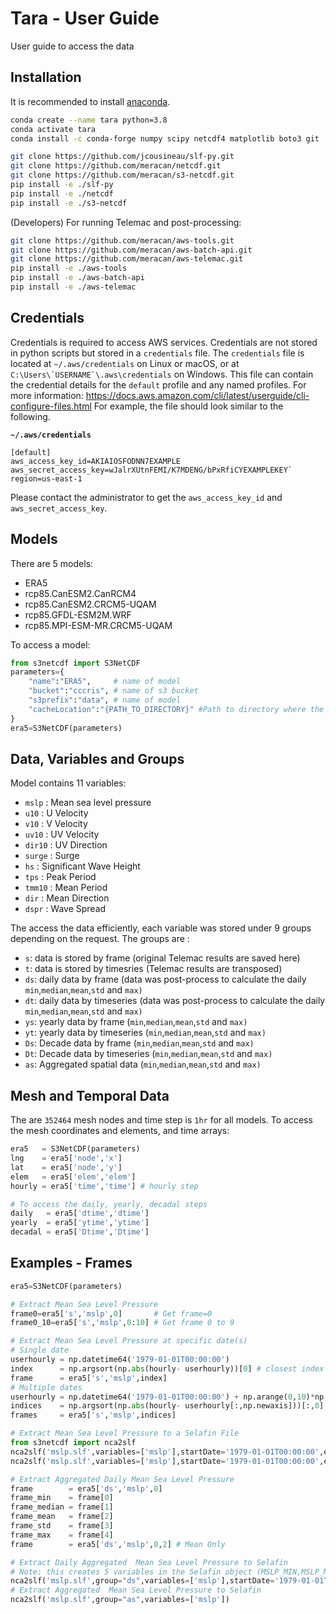 # Tara - User Guide
User guide to access the data 
## Installation
It is recommended to install [anaconda](https://docs.conda.io/projects/conda/en/latest/user-guide/install/index.html#regular-installation).

```bash
conda create --name tara python=3.8
conda activate tara
conda install -c conda-forge numpy scipy netcdf4 matplotlib boto3 git

git clone https://github.com/jcousineau/slf-py.git
git clone https://github.com/meracan/netcdf.git
git clone https://github.com/meracan/s3-netcdf.git
pip install -e ./slf-py
pip install -e ./netcdf
pip install -e ./s3-netcdf
```
(Developers) For running Telemac and post-processing:
```bash
git clone https://github.com/meracan/aws-tools.git
git clone https://github.com/meracan/aws-batch-api.git
git clone https://github.com/meracan/aws-telemac.git
pip install -e ./aws-tools
pip install -e ./aws-batch-api
pip install -e ./aws-telemac
```
## Credentials
Credentials is required to access AWS services. Credentials are not stored in python scripts but stored in a `credentials` file. The `credentials` file is located at `~/.aws/credentials` on Linux or macOS, or at ``C:\Users\`USERNAME`\.aws\credentials`` on Windows. This file can contain the credential details for the `default` profile and any named profiles. 
For more information: https://docs.aws.amazon.com/cli/latest/userguide/cli-configure-files.html
For example, the file should look similar to the following.

**`~/.aws/credentials`**
```
[default]
aws_access_key_id=AKIAIOSFODNN7EXAMPLE
aws_secret_access_key=wJalrXUtnFEMI/K7MDENG/bPxRfiCYEXAMPLEKEY`
region=us-east-1
```
Please contact the administrator to get the `aws_access_key_id` and `aws_secret_access_key`.
## Models
There are 5 models:
- ERA5
-  rcp85.CanESM2.CanRCM4
- rcp85.CanESM2.CRCM5-UQAM
- rcp85.GFDL-ESM2M.WRF
- rcp85.MPI-ESM-MR.CRCM5-UQAM

To access a model:
```python
from s3netcdf import S3NetCDF
parameters={
	"name":"ERA5",     # name of model
	"bucket":"cccris", # name of s3 bucket
	"s3prefix":"data", # name of model
	"cacheLocation":"{PATH_TO_DIRECTORY}" #Path to directory where the data will be temporary stored
}
era5=S3NetCDF(parameters)
```
## Data, Variables and Groups
Model contains 11 variables:
- `mslp` : Mean sea level pressure
- `u10` : U Velocity
- `v10` : V Velocity
- `uv10` : UV Velocity
- `dir10` : UV Direction
- `surge` : Surge
- `hs` : Significant Wave Height
- `tps` : Peak Period
- `tmm10` : Mean Period
- `dir` : Mean Direction
- `dspr` : Wave Spread

The access the data efficiently, each variable was stored under 9 groups depending on the request. The groups are :

- `s`: data is stored by frame (original Telemac results are saved here) 
- `t`: data is stored by timesries (Telemac results are transposed)
- `ds`: daily data by frame (data was post-process to calculate the daily  `min`,`median`,`mean`,`std` and `max)`
- `dt`: daily data by timeseries (data was post-process to calculate the daily  `min`,`median`,`mean`,`std` and `max)`
- `ys`: yearly data by frame (`min`,`median`,`mean`,`std` and `max)`
- `yt`: yearly data by timeseries (`min`,`median`,`mean`,`std` and `max)`
- `Ds`: Decade data by frame (`min`,`median`,`mean`,`std` and `max)`
- `Dt`: Decade data by timeseries (`min`,`median`,`mean`,`std` and `max)`
- `as`: Aggregated spatial data (`min`,`median`,`mean`,`std` and `max)`

## Mesh and Temporal Data
The are `352464` mesh nodes and time step is `1hr` for all models. To access the mesh coordinates and elements, and time arrays:
```python
era5   = S3NetCDF(parameters)
lng    = era5['node','x']
lat    = era5['node','y']
elem   = era5['elem','elem']
hourly = era5['time','time'] # hourly step

# To access the daily, yearly, decadal steps
daily   = era5['dtime','dtime']
yearly  = era5['ytime','ytime']
decadal = era5['Dtime','Dtime']
```
## Examples - Frames
```python
era5=S3NetCDF(parameters)

# Extract Mean Sea Level Pressure
frame0=era5['s','mslp',0]       # Get frame=0
frame0_10=era5['s','mslp',0:10] # Get frame 0 to 9

# Extract Mean Sea Level Pressure at specific date(s)
# Single date
userhourly = np.datetime64('1979-01-01T00:00:00')
index      = np.argsort(np.abs(hourly- userhourly))[0] # closest index
frame      = era5['s','mslp',index] 
# Multiple dates
userhourly = np.datetime64('1979-01-01T00:00:00') + np.arange(0,10)*np.timedelta64(1,'h')
indices    = np.argsort(np.abs(hourly- userhourly[:,np.newaxis]))[:,0] # closest indices
frames     = era5['s','mslp',indices]

# Extract Mean Sea Level Pressure to a Selafin File
from s3netcdf import nca2slf
nca2slf('mslp.slf',variables=['mslp'],startDate='1979-01-01T00:00:00',endDate='1979-01-01T10:00:00')
nca2slf('mslp.slf',variables=['mslp'],startDate='1979-01-01T00:00:00',endDate='1979-01-01T10:00:00',step=2,stepUnit="h") # With a 2 hr time step

# Extract Aggregated Daily Mean Sea Level Pressure
frame        = era5['ds','mslp',0]
frame_min    = frame[0]
frame_median = frame[1]
frame_mean   = frame[2]
frame_std    = frame[3]
frame_max    = frame[4]
frame        = era5['ds','mslp',0,2] # Mean Only

# Extract Daily Aggregated  Mean Sea Level Pressure to Selafin
# Note: this creates 5 variables in the Selafin object (MSLP_MIN,MSLP_MEDIAN,MSLP_MEAN,MSLP_STD,MSLP_MAX)
nca2slf('mslp.slf',group="ds",variables=['mslp'],startDate='1979-01-01T00:00:00',endDate='1979-01-10T00:00:00')
# Extract Aggregated  Mean Sea Level Pressure to Selafin
nca2slf('mslp.slf',group="as",variables=['mslp'])

 
```
